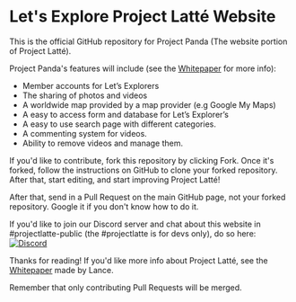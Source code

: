 # Let's Explore Project Latté Website

This is the official GitHub repository for Project Panda (The website portion of Project Latté). 

Project Panda's features will include (see the [Whitepaper](https://docs.google.com/document/d/14VWXBxIrGsOFvggM_e6oAekCrn_I6TGmkiZPr2-ekUw/edit#) for more info):

- Member accounts for Let’s Explorers
- The sharing of photos and videos
- A worldwide map provided by a map provider (e.g Google My Maps)
- A easy to access form and database for Let’s Explorer’s
- A easy to use search page with different categories.
- A commenting system for videos.
- Ability to remove videos and manage them.

If you'd like to contribute, fork this repository by clicking Fork. Once it's forked, follow the instructions on GitHub to clone your forked repository. After that, start editing, and start improving Project Latté!

After that, send in a Pull Request on the main GitHub page, not your forked repository. Google it if you don't know how to do it.

If you'd like to join our Discord server and chat about this website in #projectlatte-public (the #projectlatte is for devs only), do so here:
  [![Discord](https://discordapp.com/api/guilds/234414439330349056/widget.png?style=shield)](https://discord.gg/aZ4CV3b)

Thanks for reading! If you'd like more info about Project Latté, see the [Whitepaper](https://docs.google.com/document/d/14VWXBxIrGsOFvggM_e6oAekCrn_I6TGmkiZPr2-ekUw/edit#) made by Lance. 

Remember that only contributing Pull Requests will be merged.

